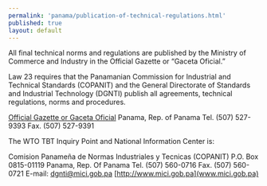 ```yaml
--- 
permalink: 'panama/publication-of-technical-regulations.html' 
published: true 
layout: default
---
```

All final technical norms and regulations are published by the Ministry of Commerce and Industry in the Official Gazette or “Gaceta Oficial.”

Law 23 requires that the Panamanian Commission for Industrial and Technical Standards (COPANIT) and the General Directorate of Standards and Industrial Technology (DGNTI) publish all agreements, technical regulations, norms and procedures.

[Official Gazette or Gaceta Oficial](http://www.gacetaoficial.gob.pa/)
Panama, Rep. of Panama
Tel. (507) 527-9393
Fax. (507) 527-9391

The WTO TBT Inquiry Point and National Information Center is:

Comision Panameña de Normas Industriales y Tecnicas (COPANIT)
P.O. Box 0815-01119
Panama, Rep. Of Panama
Tel. (507) 560-0716
Fax. (507) 560-0721
E-mail: [dgnti@mici.gob.pa](dgnti@mici.gob.pa)
[http://www.mici.gob.pa](www.mici.gob.pa)
